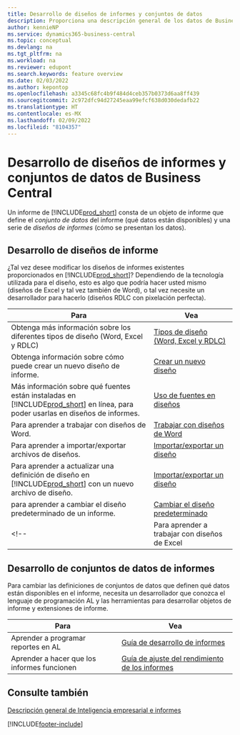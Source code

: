 ```yaml
---
title: Desarrollo de diseños de informes y conjuntos de datos
description: Proporciona una descripción general de los datos de Business Central.
author: kennieNP
ms.service: dynamics365-business-central
ms.topic: conceptual
ms.devlang: na
ms.tgt_pltfrm: na
ms.workload: na
ms.reviewer: edupont
ms.search.keywords: feature overview
ms.date: 02/03/2022
ms.author: kepontop
ms.openlocfilehash: a3345c68fc4b9f484d4ceb357b0373d6aa8ff439
ms.sourcegitcommit: 2c972dfc94d27245eaa99efcf638d030dedafb22
ms.translationtype: HT
ms.contentlocale: es-MX
ms.lasthandoff: 02/09/2022
ms.locfileid: "8104357"
---
```

# <a name="developing-business-central-report-layouts-and-datasets"></a>Desarrollo de diseños de informes y conjuntos de datos de Business Central

Un informe de [!INCLUDE[prod_short](includes/prod_short.md)] consta de un objeto de informe que define el _conjunto de datos_ del informe (qué datos están disponibles) y una serie de _diseños de informes_ (cómo se presentan los datos).  

## <a name="developing-report-layouts"></a>Desarrollo de diseños de informe

¿Tal vez desee modificar los diseños de informes existentes proporcionados en [!INCLUDE[prod_short](includes/prod_short.md)]? Dependiendo de la tecnología utilizada para el diseño, esto es algo que podría hacer usted mismo (diseños de Excel y tal vez también de Word), o tal vez necesite un desarrollador para hacerlo (diseños RDLC con pixelación perfecta).

| Para | Vea |
|--|--|
| Obtenga más información sobre los diferentes tipos de diseño (Word, Excel y RDLC) | [Tipos de diseño (Word, Excel y RDLC)](ui-manage-report-layouts.md) |
| Obtenga información sobre cómo puede crear un nuevo diseño de informe. | [Crear un nuevo diseño](ui-how-create-custom-report-layout.md) |
| Más información sobre qué fuentes están instaladas en [!INCLUDE[prod_short](includes/prod_short.md)] en línea, para poder usarlas en diseños de informes. | [Uso de fuentes en diseños](ui-fonts.md) |
| Para aprender a trabajar con diseños de Word. | [Trabajar con diseños de Word](ui-how-add-fields-word-report-layout.md) |
| Para aprender a importar/exportar archivos de diseños. | [Importar/exportar un diseño](ui-how-import-and-export-report-layout.md) |
| Para aprender a actualizar una definición de diseño en [!INCLUDE[prod_short](includes/prod_short.md)] con un nuevo archivo de diseño. | [Importar/exportar un diseño](ui-how-import-and-export-report-layout.md) |
| para aprender a cambiar el diseño predeterminado de un informe. | [Cambiar el diseño predeterminado](ui-how-change-layout-currently-used-report.md) |
<!-- | Para aprender a trabajar con diseños de Excel | [Trabajar con diseños de Excel](ui-how-add-fields-word-report-layout.md) | -->

## <a name="developing-report-datasets"></a>Desarrollo de conjuntos de datos de informes

 Para cambiar las definiciones de conjuntos de datos que definen qué datos están disponibles en el informe, necesita un desarrollador que conozca el lenguaje de programación AL y las herramientas para desarrollar objetos de informe y extensiones de informe.

| Para | Vea |
|--|--|
| Aprender a programar reportes en AL | [Guía de desarrollo de informes](/dynamics365/business-central/dev-itpro/developer/devenv-reports) |
| Aprender a hacer que los informes funcionen | [Guía de ajuste del rendimiento de los informes](/dynamics365/business-central/dev-itpro/performance/performance-developer#writing-efficient-reports) |

## <a name="see-also"></a>Consulte también

[Descripción general de Inteligencia empresarial e informes](reports-use-reports.md)


[!INCLUDE[footer-include](includes/footer-banner.md)]